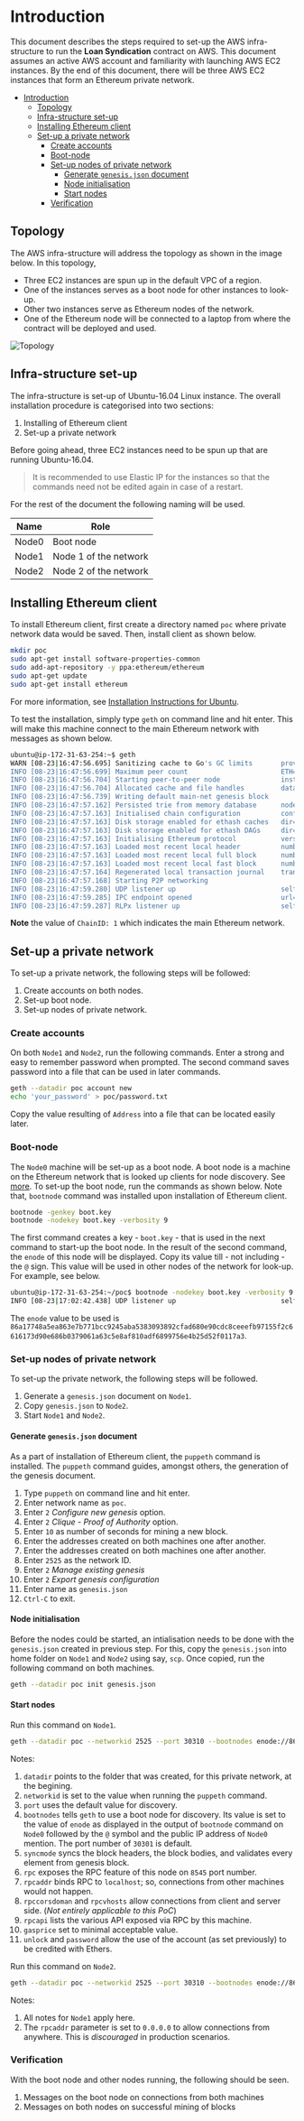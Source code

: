 # Introduction

This document describes the steps required to set-up the AWS infra-structure to run the **Loan Syndication** contract on AWS. This document assumes an active AWS account and familiarity with launching AWS EC2 instances. By the end of this document, there will be three AWS EC2 instances that form an Ethereum private network.

- [Introduction](#introduction)
    - [Topology](#topology)
    - [Infra-structure set-up](#infra-structure-set-up)
    - [Installing Ethereum client](#installing-ethereum-client)
    - [Set-up a private network](#set-up-a-private-network)
        - [Create accounts](#create-accounts)
        - [Boot-node](#boot-node)
        - [Set-up nodes of private network](#set-up-nodes-of-private-network)
            - [Generate `genesis.json` document](#generate-genesisjson-document)
            - [Node initialisation](#node-initialisation)
            - [Start nodes](#start-nodes)
        - [Verification](#verification)

## Topology

The AWS infra-structure will address the topology as shown in the image below. In this topology,

- Three EC2 instances are spun up in the default VPC of a region.
- One of the instances serves as a boot node for other instances to look-up.
- Other two instances serve as Ethereum nodes of the network.
- One of the Ethereum node will be connected to a laptop from where the contract will be deployed and used.

![Topology](../png/topology.png)

## Infra-structure set-up

The infra-structure is set-up of Ubuntu-16.04 Linux instance. The overall installation procedure is categorised into two sections:

1. Installing of Ethereum client
2. Set-up a private network

Before going ahead, three EC2 instances need to be spun up that are running Ubuntu-16.04.

> It is recommended to use Elastic IP for the instances so that the commands need not be edited again in case of a restart.

For the rest of the document the following naming will be used.

| Name | Role |
| ---- | ---- |
| Node0 | Boot node |
| Node1 | Node 1 of the network |
| Node2 | Node 2 of the network |

## Installing Ethereum client

To install Ethereum client, first create a directory named `poc` where private network data would be saved. Then, install client as shown below.

```bash
mkdir poc
sudo apt-get install software-properties-common
sudo add-apt-repository -y ppa:ethereum/ethereum
sudo apt-get update
sudo apt-get install ethereum
```

For more information, see [Installation Instructions for Ubuntu](https://github.com/ethereum/go-ethereum/wiki/Installation-Instructions-for-Ubuntu).

To test the installation, simply type `geth` on command line and hit enter. This will make this machine connect to the main Ethereum network with messages as shown below.

```bash
ubuntu@ip-172-31-63-254:~$ geth
WARN [08-23|16:47:56.695] Sanitizing cache to Go's GC limits       provided=1024 updated=330
INFO [08-23|16:47:56.699] Maximum peer count                       ETH=25 LES=0 total=25
INFO [08-23|16:47:56.704] Starting peer-to-peer node               instance=Geth/v1.8.13-stable-225171a4/linux-amd64/go1.10
INFO [08-23|16:47:56.704] Allocated cache and file handles         database=/home/ubuntu/.ethereum/geth/chaindata cache=247 handles=512
INFO [08-23|16:47:56.739] Writing default main-net genesis block 
INFO [08-23|16:47:57.162] Persisted trie from memory database      nodes=12356 size=1.88mB time=79.143309ms gcnodes=0 gcsize=0.00B gctime=0s livenodes=1 livesize=0.00B
INFO [08-23|16:47:57.163] Initialised chain configuration          config="{ChainID: 1 Homestead: 1150000 DAO: 1920000 DAOSupport: true EIP150: 2463000 EIP155: 2675000 EIP158: 2675000 Byzantium: 4370000 Constantinople: <nil> Engine: ethash}"
INFO [08-23|16:47:57.163] Disk storage enabled for ethash caches   dir=/home/ubuntu/.ethereum/geth/ethash count=3
INFO [08-23|16:47:57.163] Disk storage enabled for ethash DAGs     dir=/home/ubuntu/.ethash               count=2
INFO [08-23|16:47:57.163] Initialising Ethereum protocol           versions="[63 62]" network=1
INFO [08-23|16:47:57.163] Loaded most recent local header          number=0 hash=d4e567…cb8fa3 td=17179869184
INFO [08-23|16:47:57.163] Loaded most recent local full block      number=0 hash=d4e567…cb8fa3 td=17179869184
INFO [08-23|16:47:57.163] Loaded most recent local fast block      number=0 hash=d4e567…cb8fa3 td=17179869184
INFO [08-23|16:47:57.164] Regenerated local transaction journal    transactions=0 accounts=0
INFO [08-23|16:47:57.168] Starting P2P networking 
INFO [08-23|16:47:59.280] UDP listener up                          self=enode://f880d324ed8336751712715f6f6ac215b46f353cea00258221b3b2d4e5e47107c39ed84385395eb06b2c6889fe75768805115f8f9f1e55287af82b86d65e4553@[::]:30303
INFO [08-23|16:47:59.285] IPC endpoint opened                      url=/home/ubuntu/.ethereum/geth.ipc
INFO [08-23|16:47:59.287] RLPx listener up                         self=enode://f880d324ed8336751712715f6f6ac215b46f353cea00258221b3b2d4e5e47107c39ed84385395eb06b2c6889fe75768805115f8f9f1e55287af82b86d65e4553@[::]:30303
```

**Note** the value of `ChainID: 1` which indicates the main Ethereum network.

## Set-up a private network

To set-up a private network, the following steps will be followed:

1. Create accounts on both nodes.
2. Set-up boot node.
3. Set-up nodes of private network.

### Create accounts

On both `Node1` and `Node2`, run the following commands. Enter a strong and easy to remember password when prompted. The second command saves password into a file that can be used in later commands.

```bash
geth --datadir poc account new
echo 'your_password' > poc/password.txt
```

Copy the value resulting of `Address` into a file that can be located easily later.

### Boot-node

The `Node0` machine will be set-up as a boot node. A boot node is a machine on the Ethereum network that is looked up clients for node discovery. See [more](https://github.com/ethereum/go-ethereum/wiki/Connecting-to-the-network). To set-up the boot node, run the commands as shown below. Note that, `bootnode` command was installed upon installation of Ethereum client.

```bash
bootnode -genkey boot.key
bootnode -nodekey boot.key -verbosity 9
```

The first command creates a key - `boot.key` - that is used in the next command to start-up the boot node. In the result of the second command, the `enode` of this node will be displayed. Copy its value till - not including - the `@` sign. This value will be used in other nodes of the network for look-up. For example, see below.

```bash
ubuntu@ip-172-31-63-254:~/poc$ bootnode -nodekey boot.key -verbosity 9
INFO [08-23|17:02:42.438] UDP listener up                          self=enode://86a17748a5ea863e7b771bcc9245aba5383093892cfad680e90cdc8ceeefb97155f2c6616173d90e686b0379061a63c5e8af810adf6899756e4b25d52f0117a3@[::]:30301
```

The `enode` value to be used is `86a17748a5ea863e7b771bcc9245aba5383093892cfad680e90cdc8ceeefb97155f2c6616173d90e686b0379061a63c5e8af810adf6899756e4b25d52f0117a3`.

### Set-up nodes of private network

To set-up the private network, the following steps will be followed.

1. Generate a `genesis.json` document on `Node1`.
2. Copy `genesis.json` to `Node2`.
3. Start `Node1` and `Node2`.

#### Generate `genesis.json` document

As a part of installation of Ethereum client, the `puppeth` command is installed. The `puppeth` command guides, amongst others, the generation of the genesis document.

1. Type `puppeth` on command line and hit enter.
2. Enter network name as `poc`.
3. Enter `2` _Configure new genesis_ option.
4. Enter `2` _Clique - Proof of Authority_ option.
5. Enter `10` as number of seconds for mining a new block.
6. Enter the addresses created on both machines one after another.
7. Enter the addresses created on both machines one after another.
8. Enter `2525` as the network ID.
9. Enter `2` _Manage existing genesis_
10. Enter `2` _Export genesis configuration_
11. Enter name as `genesis.json`
12. `Ctrl-C` to exit.

#### Node initialisation

Before the nodes could be started, an intialisation needs to be done with the `genesis.json` created in previous step. For this, copy the `genesis.json` into home folder on `Node1` and `Node2` using say, `scp`. Once copied, run the following command on both machines.

```bash
geth --datadir poc init genesis.json
```

#### Start nodes

Run this command on `Node1`.

```bash
geth --datadir poc --networkid 2525 --port 30310 --bootnodes enode://86a17748a5ea863e7b771bcc9245aba5383093892cfad680e90cdc8ceeefb97155f2c6616173d90e686b0379061a63c5e8af810adf6899756e4b25d52f0117a3@35.xxx.xxx.xxxx:30301 --syncmode full --rpc --rpcaddr 'localhost' --rpccorsdomain '*' --rpcvhosts '*' --rpcapi 'eth,web3,db,personal,txpool,miner' --gasprice '1' --unlock 0xddacf9cd4cf475e63402d07b0ca4dd6ae018a499 --password poc/password.txt --mine
```

Notes:

1. `datadir` points to the folder that was created, for this private network, at the begining.
2. `networkid` is set to the value when running the `puppeth` command.
3. `port` uses the default value for discovery.
4. `bootnodes` tells `geth` to use a boot node for discovery. Its value is set to the value of `enode` as displayed in the output of `bootnode` command on `Node0` followed by the `@` symbol and the public IP address of `Node0` mention. The port number of `30301` is default.
5. `syncmode` syncs the block headers, the block bodies, and validates every element from genesis block.
6. `rpc` exposes the RPC feature of this node on `8545` port number.
7. `rpcaddr` binds RPC to `localhost`; so, connections from other machines would not happen.
8. `rpccorsdoman` and `rpcvhosts` allow connections from client and server side. (_Not entirely applicable to this PoC_)
9. `rpcapi` lists the various API exposed via RPC by this machine.
10. `gasprice` set to minimal acceptable value.
11. `unlock` and `password` allow the use of the account (as set previously) to be credited with Ethers.

Run this command on `Node2`.

```bash
geth --datadir poc --networkid 2525 --port 30310 --bootnodes enode://86a17748a5ea863e7b771bcc9245aba5383093892cfad680e90cdc8ceeefb97155f2c6616173d90e686b0379061a63c5e8af810adf6899756e4b25d52f0117a3@35.xxx.xxx.xxxx:30301 --syncmode full --rpc --rpcaddr '0.0.0.0' --rpccorsdomain '*' --rpcvhosts '*' --rpcapi 'eth,web3,db,personal,txpool,miner' --gasprice '1' --unlock 0xb16ee696fcc86065fdc05a36da77d67fca2df1b2 --password poc/password.txt --mine
```

Notes:

1. All notes for `Node1` apply here.
2. The `rpcaddr` parameter is set to `0.0.0.0` to allow connections from anywhere. This is *discouraged* in production scenarios.

### Verification

With the boot node and other nodes running, the following should be seen.

1. Messages on the boot node on connections from both machines
2. Messages on both nodes on successful mining of blocks
